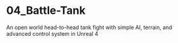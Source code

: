 # 04_Battle-Tank
An open world head-to-head tank fight with simple AI, terrain, and advanced control system in Unreal 4
